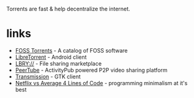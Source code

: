 Torrents are fast & help decentralize the internet.

# links

- [FOSS Torrents](https://fosstorrents.com/) - A catalog of FOSS software
- [LibreTorrent](https://f-droid.org/packages/org.proninyaroslav.libretorrent/) - Android client
- [LBRY://](https://lbry.com) - File sharing marketplace
- [PeerTube](https://joinpeertube.org/) - ActivityPub powered P2P video sharing platform
- [Transmission](https://transmissionbt.com) - GTK client
- [Netflix vs Average 4 Lines of Code](https://piped.kavin.rocks/watch?v=FbE19_omaWY) - programming minimalism at it's best
